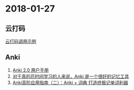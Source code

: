 # 2018-01-27
## 云打码
[云打码调用示例](http://yundama.com/apidoc/YDM_SDK.html)

## Anki
1. [Anki 2.0 用户手册](https://www.ankichina.net/anki20.html)  
2. [对于真的花时间学习的人来说，Anki 是一个很好的记忆工具](https://zhuanlan.zhihu.com/p/23156562)  
3. [Anki高阶应用指南（二）：Anki + 词典 打造终极记单词利器](http://blog.mazhangjing.com/2017/03/06/Anki-Advanced-Guide-2/)  
